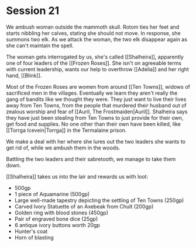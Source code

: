 # Session 21

We ambush woman outside the mammoth skull. Rotom ties her feet and starts nibbling her calves, stating she should not move. In response, she summons two elk. As we attack the woman, the two elk disappear again as she can't maintain the spell.

The woman gets interrogated by us, she's called [[Shalheira]], apparently one of four leaders of the [[Frozen Roses]]. She isn't on agreeable terms with current leadership, wants our help to overthrow [[Adelia]] and her right hand, [[Blink]].

Most of the Frozen Roses are women from around [[Ten Towns]], widows of sacrificed men in the villages. Eventually we learn they aren't really the gang of bandits like we thought they were. They just want to live their lives away from Ten Towns, from the people that murdered their husband out of zealous worship and fear of [[Auril, The Frostmaiden|Auril]]. Shalheira says they have just been stealing from Ten Towns to just provide for their own, get food and supplies. No one other than their own have been killed, like [[Torrga Icevein|Torrga]] in the Termalaine prison.

We make a deal with her where she lures out the two leaders she wants to get rid of, while we ambush them in the woods.

Battling the two leaders and their sabretooth, we manage to take them down.

[[Shalheira]] takes us into the lair and rewards us with loot:

- 500gp
- 1 piece of Aquamarine (500gp)
- Large well-made tapestry depicting the settling of Ten Towns (250gp)
- Carved Ivory Statuette of an Axebeak from Chult (200gp)
- Golden ring with blood stones (450gp)
- Pair of engraved bone dice (25gp)
- 6 antique ivory buttons worth 20gp
- Hunter's coat
- Horn of blasting